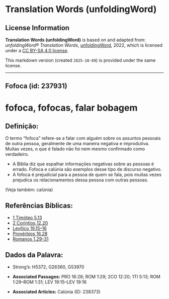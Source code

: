 # Translation Words (unfoldingWord)

## License Information

**Translation Words (unfoldingWord)** is based on and adapted from: _unfoldingWord® Translation Words_, [unfoldingWord](https://unfoldingword.org/utw), 2022, which is licensed under a [CC BY-SA 4.0 license](https://creativecommons.org/licenses/by-sa/4.0/legalcode.en).

This markdown version (created `2025-10-09`) is provided under the same license.



--------------------------------

## Fofoca (id: 237931)

fofoca, fofocas, falar bobagem
==============================

Definição:
----------

O termo “fofoca” refere\-se a falar com alguém sobre os assuntos pessoais de outra pessoa, geralmente de uma maneira negativa e improdutiva. Muitas vezes, o que é falado não foi nem mesmo confirmado como verdadeiro.

* A Bíblia diz que espalhar informações negativas sobre as pessoas é errado. Fofoca e calúnia são exemplos desse tipo de discurso negativo.
* A fofoca é prejudicial para a pessoa de quem se fala, pois muitas vezes prejudica os relacionamentos dessa pessoa com outras pessoas.

(Veja também: calúnia)

Referências Bíblicas:
---------------------

* [1 Timóteo 5\.13](https://ref.ly/1Tim5:13)
* [2 Coríntios 12\.20](https://ref.ly/2Cor12:20)
* [Levítico 19\.15–16](https://ref.ly/Lev19:15-Lev19:16)
* [Provérbios 16\.28](https://ref.ly/Prov16:28)
* [Romanos 1\.29–31](https://ref.ly/Rom1:29-Rom1:31)

Dados da Palavra:
-----------------

* Strong’s: H5372, G26360, G53970

* **Associated Passages:** PRO 16:28; ROM 1:29; 2CO 12:20; 1TI 5:13; ROM 1:29–ROM 1:31; LEV 19:15–LEV 19:16
* **Associated Articles:** Calúnia (ID: 238373)

